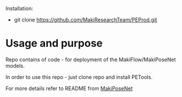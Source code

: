 Installation: 

- git clone https://github.com/MakiResearchTeam/PEProd.git

# Usage and purpose
Repo contains of code - for deployment of the MakiFlow/MakiPoseNet models.

In order to use this repo - just clone repo and install PETools.

For more details refer to README from [MakiPoseNet](https://github.com/MakiResearchTeam/MakiPoseNet/tree/prod_v1.3)


